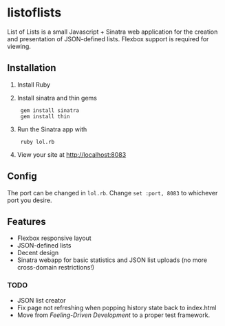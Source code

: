 # listoflists

List of Lists is a small Javascript + Sinatra web application for the creation and presentation of JSON-defined lists. Flexbox support is required for viewing.

## Installation

1. Install Ruby
2. Install sinatra and thin gems

        gem install sinatra
        gem install thin

3. Run the Sinatra app with

        ruby lol.rb

4. View your site at [http://localhost:8083](http://localhost:8083)

## Config
The port can be changed in `lol.rb`. Change `set :port, 8083` to whichever port you desire.

## Features

* Flexbox responsive layout
* JSON-defined lists
* Decent design
* Sinatra webapp for basic statistics and JSON list uploads (no more cross-domain restrictions!)

### TODO

* JSON list creator
* Fix page not refreshing when popping history state back to index.html
* Move from *Feeling-Driven Development* to a proper test framework.